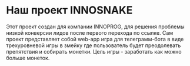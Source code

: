 # Наш проект INNOSNAKE
Этот проект создан для компании INNOPROG, для решения проблемы низкой конверсии лидов после первого перехода по ссылке.
Сам проект представляет собой web-app игра для телеграмм-бота в виде трехуровневой игры в змейку где пользователь будет преодолевать препятствия и собирать монетки. Цель игры - заработать как можно больше монеток.
